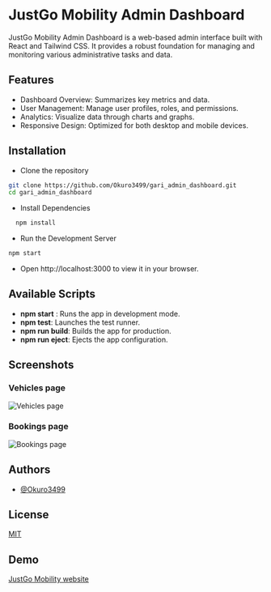 
# JustGo Mobility Admin Dashboard

JustGo Mobility Admin Dashboard is a web-based admin interface built with React and Tailwind CSS. It provides a robust foundation for managing and monitoring various administrative tasks and data.


## Features

- Dashboard Overview: Summarizes key metrics and data.
- User Management: Manage user profiles, roles, and permissions.
- Analytics: Visualize data through charts and graphs.
- Responsive Design: Optimized for both desktop and mobile devices.
## Installation

- Clone the repository
```bash
git clone https://github.com/Okuro3499/gari_admin_dashboard.git
cd gari_admin_dashboard
```
- Install Dependencies
```bash
  npm install
```

- Run the Development Server
```bash
npm start
```
- Open http://localhost:3000 to view it in your browser.
    
## Available Scripts
- **npm start** : Runs the app in development mode.
- **npm test**: Launches the test runner.
- **npm run build**: Builds the app for production.
- **npm run eject**: Ejects the app configuration.
## Screenshots
### Vehicles page
![Vehicles page](https://i.postimg.cc/GhrZGFVz/Screenshot-2024-05-18-at-22-46-53.png)

### Bookings page
![Bookings page](https://i.postimg.cc/Hn0RFncQ/Screenshot-2024-05-18-at-22-47-22.png)

## Authors

- [@Okuro3499](https://www.github.com/Okuro3499)


## License

[MIT](https://choosealicense.com/licenses/mit/)


## Demo

[JustGo Mobility website](https://gari-admin-dashboard.vercel.app/login)
